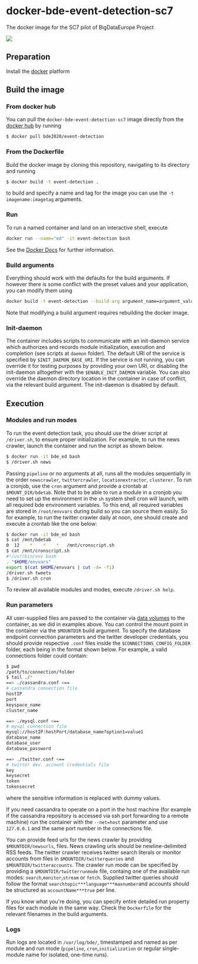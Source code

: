 # docker-bde-event-detection-sc7
The docker image for the SC7 pilot of BigDataEurope Project

[![](https://images.microbadger.com/badges/image/bde2020/event-detection.svg)](http://microbadger.com/images/bde2020/event-detection "Get your own image badge on microbadger.com")
## Preparation
Install the [docker](https://www.docker.com/) platform
## Build the image
### From docker hub
You can pull the `docker-bde-event-detection-sc7` image directly from the [docker hub](https://hub.docker.com/r/bde2020/event-detection/)  by running
```bash
$ docker pull bde2020/event-detection
```
### From the Dockerfile
Build the docker image by cloning this repository, navigating to its directory and running
```bash
$ docker build -t event-detection .
```
to build and specify a name and tag for the image you can use the `-t imagename:imagetag` arguments. 

### Run
To run a named container and land on an interactive shell, execute
```bash
docker run --name="ed" -it event-detection bash
```

See the [Docker Docs](https://docs.docker.com/) for further information.


### Build arguments
Everything should work with the defaults for the build arguments. If however there is some conflict with the preset values and your application, you can modify them  using
```bash
docker build -t event-detection --build-arg argument_name=argument_value .
```
Note that modifying a build argument requires rebuilding the docker image. 


### Init-daemon
The container includes scripts to communicate with an init-daemon service which authorizes and records module initialization, execution and completion (see scripts at `daemon` folder). The default URI of the service is specified by `$INIT_DAEMON_BASE_URI`. If the service is not running, you can override it for testing purposes by providing your own URI, or disabling the init-daemon alltogether with the `$ENABLE_INIT_DAEMON` variable. You can also override the daemon directory location in the container in case of conflict, via the relevant build argument. The init-daemon is disabled by default.


## Execution
### Modules and run modes
To run the event detection task, you should use the driver script at `/driver.sh`, to ensure proper initialization.
For example, to run the news crawler, launch the container and run the script as shown below.
```bash
$ docker run -it bde_ed bash
$ /driver.sh news
```
Passing `pipeline` or no arguments at all, runs all the modules sequentially in the order `newscrawler`, `twittercrawler`, `locationextractor`, `clusterer`.
To run a cronjob, use the `cron` argument and provide a crontab at `$MOUNT_DIR/bdetab`. Note that to be able to run a module in a cronjob you need to set up the environment in the `sh` system shell cron will launch, with all required bde environment variables. To this end, all required variables are stored in `/root/envvars` during build so you can source them easily. So for example, to run the twitter crawler daily at noon, one should create and execute a crontab like the one below:
```bash
$ docker run -it bde_ed bash
$ cat /mnt/bdetab
0  12    *    *    *   /mnt/cronscript.sh
$ cat /mnt/cronscript.sh
#!/usr/bin/env bash
. "$HOME/envvars"
export $(cat $HOME/envvars | cut -d= -f1)
/driver.sh tweets
$ /driver.sh cron

```
To review all available modules and modes, execute `/driver.sh help`. 
### Run parameters
All user-supplied files  are passed to the container via [data volumes](https://docs.docker.com/engine/tutorials/dockervolumes/#/data-volumes) to the container, as we did in examples above. You can control the mount point in the container via the `$MOUNTDIR` build argument. 
To specify the database endpoint connection parameters and the twitter developer credentials, you should provide respective `.conf` files inside the `$CONNECTIONS_CONFIG_FOLDER` folder, each being in the format shown below. For example, a valid connections folder could contain:
```bash
$ pwd
/path/to/connection/folder
$ tail ./*
==> ./cassandra.conf <==
# cassandra connection file
hostIP
port
keyspace_name
cluster_name

==> ./mysql.conf <==
# mysql connection file
mysql://hostIP:hostPort/database_name?option1=value1
database_name
database_user
database_password

==> ./twitter.conf <==
# twitter dev. account credentials file
key
keysecret
token
tokensecret
```

where the sensitive information is replaced with dummy values.

If you need cassandra to operate on a port in the host machine (for example if the cassandra repository is accessed via ssh port forwarding to a remote machine) run the container with the `--net=host` parameter and use `127.0.0.1` and the same port number in the connections file.


You can provide feed urls for the news crawler  by providing `$MOUNTDIR/newsurls`,  files. News crawling urls should be newline-delimited RSS feeds. The twitter crawler receives twitter search literals or monitor accounts from files in `$MOUNTDIR/twitterqueries` and `$MOUNTDIR/twitteraccounts`. The crawler run mode can be specified by providing a `$MOUNTDIR/twitterrunmode` file, containg one of the available run modes: `search`,`monitor`,`stream` or `fetch`.
Supplied twitter queries should follow the format `searchtopic***language***maxnumber`and accounts should be structured as `accountName***true` per line.

If you know what you're doing, you can specify entire detailed run property files for each module in the same way. Check the `Dockerfile` for the relevant filenames in the build arguments.
### Logs
Run logs are located in `/var/log/bde/`, timestamped and named as per module and run mode (`pipeline`, `cron`,`initialization` or regular single-module name for isolated, one-time runs). 
